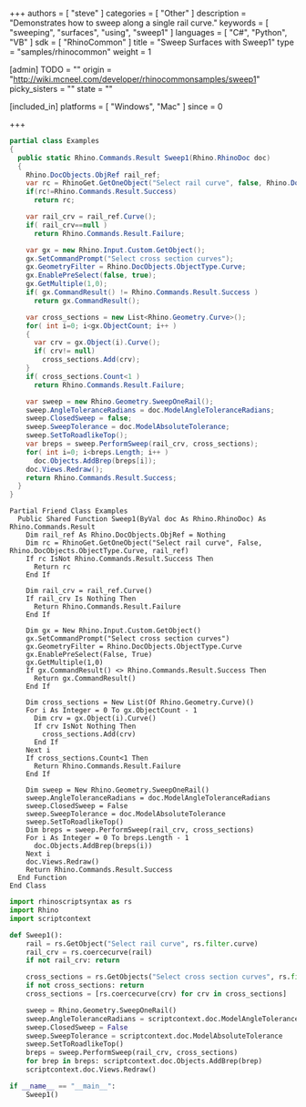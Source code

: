 +++
authors = [ "steve" ]
categories = [ "Other" ]
description = "Demonstrates how to sweep along a single rail curve."
keywords = [ "sweeping", "surfaces", "using", "sweep1" ]
languages = [ "C#", "Python", "VB" ]
sdk = [ "RhinoCommon" ]
title = "Sweep Surfaces with Sweep1"
type = "samples/rhinocommon"
weight = 1

[admin]
TODO = ""
origin = "http://wiki.mcneel.com/developer/rhinocommonsamples/sweep1"
picky_sisters = ""
state = ""

[included_in]
platforms = [ "Windows", "Mac" ]
since = 0

+++

<div class="codetab-content" id="cs">

```cs
partial class Examples
{
  public static Rhino.Commands.Result Sweep1(Rhino.RhinoDoc doc)
  {
    Rhino.DocObjects.ObjRef rail_ref;
    var rc = RhinoGet.GetOneObject("Select rail curve", false, Rhino.DocObjects.ObjectType.Curve, out rail_ref);
    if(rc!=Rhino.Commands.Result.Success)
      return rc;

    var rail_crv = rail_ref.Curve();
    if( rail_crv==null )
      return Rhino.Commands.Result.Failure;

    var gx = new Rhino.Input.Custom.GetObject();
    gx.SetCommandPrompt("Select cross section curves");
    gx.GeometryFilter = Rhino.DocObjects.ObjectType.Curve;
    gx.EnablePreSelect(false, true);
    gx.GetMultiple(1,0);
    if( gx.CommandResult() != Rhino.Commands.Result.Success )
      return gx.CommandResult();

    var cross_sections = new List<Rhino.Geometry.Curve>();
    for( int i=0; i<gx.ObjectCount; i++ )
    {
      var crv = gx.Object(i).Curve();
      if( crv!= null)
        cross_sections.Add(crv);
    }
    if( cross_sections.Count<1 )
      return Rhino.Commands.Result.Failure;

    var sweep = new Rhino.Geometry.SweepOneRail();
    sweep.AngleToleranceRadians = doc.ModelAngleToleranceRadians;
    sweep.ClosedSweep = false;
    sweep.SweepTolerance = doc.ModelAbsoluteTolerance;
    sweep.SetToRoadlikeTop();
    var breps = sweep.PerformSweep(rail_crv, cross_sections);
    for( int i=0; i<breps.Length; i++ )
      doc.Objects.AddBrep(breps[i]);
    doc.Views.Redraw();
    return Rhino.Commands.Result.Success;
  }
}
```

</div>


<div class="codetab-content" id="vb">

```vbnet
Partial Friend Class Examples
  Public Shared Function Sweep1(ByVal doc As Rhino.RhinoDoc) As Rhino.Commands.Result
	Dim rail_ref As Rhino.DocObjects.ObjRef = Nothing
	Dim rc = RhinoGet.GetOneObject("Select rail curve", False, Rhino.DocObjects.ObjectType.Curve, rail_ref)
	If rc IsNot Rhino.Commands.Result.Success Then
	  Return rc
	End If

	Dim rail_crv = rail_ref.Curve()
	If rail_crv Is Nothing Then
	  Return Rhino.Commands.Result.Failure
	End If

	Dim gx = New Rhino.Input.Custom.GetObject()
	gx.SetCommandPrompt("Select cross section curves")
	gx.GeometryFilter = Rhino.DocObjects.ObjectType.Curve
	gx.EnablePreSelect(False, True)
	gx.GetMultiple(1,0)
	If gx.CommandResult() <> Rhino.Commands.Result.Success Then
	  Return gx.CommandResult()
	End If

	Dim cross_sections = New List(Of Rhino.Geometry.Curve)()
	For i As Integer = 0 To gx.ObjectCount - 1
	  Dim crv = gx.Object(i).Curve()
	  If crv IsNot Nothing Then
		cross_sections.Add(crv)
	  End If
	Next i
	If cross_sections.Count<1 Then
	  Return Rhino.Commands.Result.Failure
	End If

	Dim sweep = New Rhino.Geometry.SweepOneRail()
	sweep.AngleToleranceRadians = doc.ModelAngleToleranceRadians
	sweep.ClosedSweep = False
	sweep.SweepTolerance = doc.ModelAbsoluteTolerance
	sweep.SetToRoadlikeTop()
	Dim breps = sweep.PerformSweep(rail_crv, cross_sections)
	For i As Integer = 0 To breps.Length - 1
	  doc.Objects.AddBrep(breps(i))
	Next i
	doc.Views.Redraw()
	Return Rhino.Commands.Result.Success
  End Function
End Class
```

</div>


<div class="codetab-content" id="py">

```python
import rhinoscriptsyntax as rs
import Rhino
import scriptcontext

def Sweep1():
    rail = rs.GetObject("Select rail curve", rs.filter.curve)
    rail_crv = rs.coercecurve(rail)
    if not rail_crv: return

    cross_sections = rs.GetObjects("Select cross section curves", rs.filter.curve)
    if not cross_sections: return
    cross_sections = [rs.coercecurve(crv) for crv in cross_sections]

    sweep = Rhino.Geometry.SweepOneRail()
    sweep.AngleToleranceRadians = scriptcontext.doc.ModelAngleToleranceRadians
    sweep.ClosedSweep = False
    sweep.SweepTolerance = scriptcontext.doc.ModelAbsoluteTolerance
    sweep.SetToRoadlikeTop()
    breps = sweep.PerformSweep(rail_crv, cross_sections)
    for brep in breps: scriptcontext.doc.Objects.AddBrep(brep)
    scriptcontext.doc.Views.Redraw()

if __name__ == "__main__":
    Sweep1()
```

</div>
